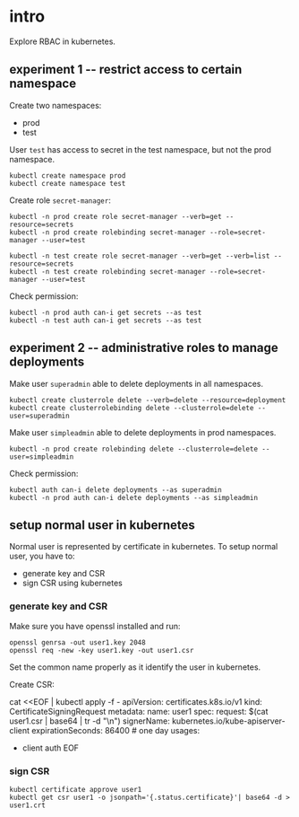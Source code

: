 # intro

Explore RBAC in kubernetes.

## experiment 1 -- restrict access to certain namespace

Create two namespaces:

- prod
- test

User `test` has access to secret in the test namespace, but not the prod
namespace.

    kubectl create namespace prod
    kubectl create namespace test

Create role `secret-manager`:

    kubectl -n prod create role secret-manager --verb=get --resource=secrets
    kubectl -n prod create rolebinding secret-manager --role=secret-manager --user=test

    kubectl -n test create role secret-manager --verb=get --verb=list --resource=secrets
    kubectl -n test create rolebinding secret-manager --role=secret-manager --user=test

Check permission:

    kubectl -n prod auth can-i get secrets --as test
    kubectl -n test auth can-i get secrets --as test

## experiment 2 -- administrative roles to manage deployments

Make user `superadmin` able to delete deployments in all namespaces.

    kubectl create clusterrole delete --verb=delete --resource=deployment
    kubectl create clusterrolebinding delete --clusterrole=delete --user=superadmin

Make user `simpleadmin` able to delete deployments in prod namespaces.

    kubectl -n prod create rolebinding delete --clusterrole=delete --user=simpleadmin

Check permission:

    kubectl auth can-i delete deployments --as superadmin
    kubectl -n prod auth can-i delete deployments --as simpleadmin

## setup normal user in kubernetes

Normal user is represented by certificate in kubernetes. To setup normal user,
you have to:

- generate key and CSR
- sign CSR using kubernetes

### generate key and CSR

Make sure you have openssl installed and run:

    openssl genrsa -out user1.key 2048
    openssl req -new -key user1.key -out user1.csr

Set the common name properly as it identify the user in kubernetes.

Create CSR:

cat <<EOF | kubectl apply -f -
apiVersion: certificates.k8s.io/v1
kind: CertificateSigningRequest
metadata:
  name: user1
spec:
  request: $(cat user1.csr | base64 | tr -d "\n")
  signerName: kubernetes.io/kube-apiserver-client
  expirationSeconds: 86400  # one day
  usages:
  - client auth
EOF


### sign CSR

    kubectl certificate approve user1
    kubectl get csr user1 -o jsonpath='{.status.certificate}'| base64 -d > user1.crt
